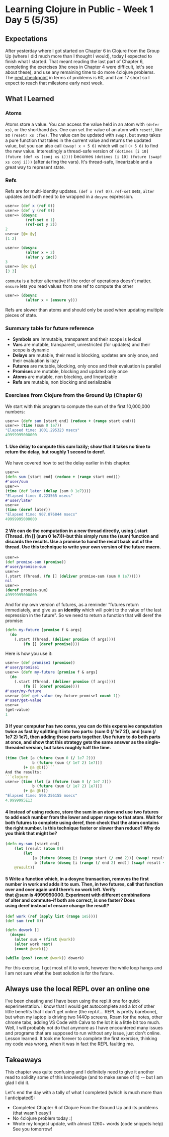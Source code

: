 # Learning Clojure in Public - Week 1 Day 5 (5/35)

## Expectations

After yesterday where I got started on Chapter 6 in Clojure from the Group Up (where I did much more than I thought I would), today I expected to finish what I started. That meant reading the last part of Chapter 6, completing the exercises (the ones in Chapter 4 were difficult, let's see about these), and use any remaining time to do more 4clojure problems. The [next checkpoint](https://github.com/athensresearch/ClojureFam/issues/27) in terms of problems is 60, and I am 17 short so I expect to reach that milestone early next week.

## What I Learned

### Atoms

Atoms store a value. You can access the value held in an atom with `(defer xs)`, or the shorthand `@xs`.
One can set the value of an atom with `reset!`, like so `(reset! xs :foo)`.
The value can be updated with `swap!`, but swap takes a pure function that takes in the current value and returns the updated value, but you can also call `(swap! x + 5 6)` which will call `(+ 5 6)` to find the new value.
Interestingly a thread-safe version of `(dotimes [i 10] (future (def xs (conj xs i))))` becomes `(dotimes [i 10] (future (swap! xs conj i)))` (after `def`ing the vars).
It's thread-safe, linearizable and a great way to represent state.

### Refs

Refs are for multi-identity updates. `(def x (ref 0))`. `ref-set` sets, `alter` updates and both need to be wrapped in a `dosync` expression.

```clojure
user=> (def x (ref 0))
user=> (def y (ref 0))
user=> (dosync
         (ref-set x 1)
         (ref-set y 2))
2
user=> [@x @y]
[1 2]

user=> (dosync
         (alter x + 2)
         (alter y inc))
3
user=> [@x @y]
[3 3]
```

`commute` is a better alternative if the order of operations doesn't matter.
`ensure` lets you read values from one ref to compute the other

```clojure
user=> (dosync
         (alter x + (ensure y)))
```

Refs are slower than atoms and should only be used when updating multiple pieces of state.

### Summary table for future reference

-   **Symbols** are immutable, transparent and their scope is lexical
-   **Vars** are mutable, transparent, unrestricted (for updates) and their scope is dynamic
-   **Delays** are mutable, their read is blocking, updates are only once, and their evaluation is lazy
-   **Futures** are mutable, blocking, only once and their evaluation is parallel
-   **Promises** are mutable, blocking and updated only once
-   **Atoms** are mutable, non blocking, and linearizable
-   **Refs** are mutable, non blocking and serializable

### Exercises from Clojure from the Ground Up (Chapter 6)

We start with this program to compute the sum of the first 10,000,000 numbers:

```clojure
user=> (defn sum [start end] (reduce + (range start end)))
user=> (time (sum 0 1e7))
"Elapsed time: 1001.295323 msecs"
49999995000000
```

#### 1. Use delay to compute this sum lazily; show that it takes no time to return the delay, but roughly 1 second to deref.

We have covered how to set the delay earlier in this chapter.

```clojure
user=>
(defn sum [start end] (reduce + (range start end)))
#'user/sum
user=>
(time (def later (delay (sum 0 1e7))))
"Elapsed time: 0.223565 msecs"
#'user/later
user=>
(time (deref later))
"Elapsed time: 907.876844 msecs"
49999995000000
```

#### 2 We can do the computation in a new thread directly, using (.start (Thread. (fn [] (sum 0 1e7)))–but this simply runs the (sum) function and discards the results. Use a promise to hand the result back out of the thread. Use this technique to write your own version of the future macro.

```clojure
user=>
(def promise-sum (promise))
#'user/promise-sum
user=>
(.start (Thread. (fn [] (deliver promise-sum (sum 0 1e7)))))
nil
user=>
(deref promise-sum)
49999995000000
```

And for my own version of futures, as a reminder "futures return immediately, and give us an **identity** which will point to the value of the last expression in the future". So we need to return a function that will deref the promise:

```clojure
(defn my-future [promise f & args]
  (do
    (.start (Thread. (deliver promise (f args))))
        (fn [] (deref promise))))
```

Here is how you use it:

```clojure
user=> (def promise1 (promise))
#'user/promise1
user=> (defn my-future [promise f & args]
  (do
    (.start (Thread. (deliver promise (f args))))
        (fn [] (deref promise))))
#'user/my-future
user=> (def get-value (my-future promise1 count 1))
#'user/get-value
user=>
(get-value)
1
```

#### 3 If your computer has two cores, you can do this expensive computation twice as fast by splitting it into two parts: (sum 0 (/ 1e7 2)), and (sum (/ 1e7 2) 1e7), then adding those parts together. Use future to do both parts at once, and show that this strategy gets the same answer as the single-threaded version, but takes roughly half the time.

````clojure
(time (let [a (future (sum 0 (/ 1e7 2)))
            b (future (sum (/ 1e7 2) 1e7))]
        (+ @a @b)))```
And the results:
```clojure
user=> (time (let [a (future (sum 0 (/ 1e7 2)))
            b (future (sum (/ 1e7 2) 1e7))]
        (+ @a @b)))
"Elapsed time: 590.256155 msecs"
4.9999995E13
````

#### 4 Instead of using reduce, store the sum in an atom and use two futures to add each number from the lower and upper range to that atom. Wait for both futures to complete using deref, then check that the atom contains the right number. Is this technique faster or slower than reduce? Why do you think that might be?

```clojure
(defn my-sum [start end]
	(let [result (atom 0)]
    	(let
      		[a (future (doseq [i (range start (/ end 2))] (swap! result + i)))
      		 b (future (doseq [i (range (/ end 2) end)] (swap! result + i)))] @a @b)
	@result))
```

#### 5 Write a function which, in a dosync transaction, removes the first number in work and adds it to sum. Then, in two futures, call that function over and over again until there’s no work left. Verify that @sum is 4999950000. Experiment with different combinations of alter and commute–if both are correct, is one faster? Does using deref instead of ensure change the result?

```clojure
(def work (ref (apply list (range 1e5))))
(def sum (ref 0))

(defn dowork []
  (dosync
   	(alter sum + (first @work))
	(alter work rest)
   	(count @work)))

(while (pos? (count @work)) dowork)
```

For this exercise, I got most of it to work, however the while loop hangs and I am not sure what the best solution is for the future.

## Always use the local REPL over an online one

I've been cheating and I have been using the repl.it one for quick experimentation. I know that I would get autocomplete and a lot of other little benefits that I don't get online (the repl.it... REPL is pretty barebone), but when my laptop is driving two 1440p screens, Roam for the notes, other chrome tabs, adding VS Code with Calva to the lot it is a little bit too much. Well, I will probably not do that anymore as I have encountered many issues and programs that are supposed to run without any issue, just don't online. Lesson learned. It took me forever to complete the first exercise, thinking my code was wrong, when it was in fact the REPL faulting me.

## Takeaways

This chapter was quite confusing and I definitely need to give it another read to solidity some of this knowledge (and to make sense of it) -- but I am glad I did it.

Let's end the day with a tally of what I completed (which is much more than I anticipated!):

-   Completed Chapter 6 of Clojure From the Ground Up and its problems (that wasn't easy!)
-   No 4clojure problem today :(
-   Wrote my longest update, with almost 1260+ words (code snippets help)
    See you tomorrow!
